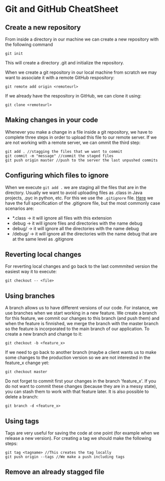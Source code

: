 # Git and GitHub CheatSheet
## Create a new repository
From inside a directory in our machine we can create a new repository with the following command
```
git init
```
This will create a directory .git and initialize the repository.

When we create a git repository in our local machine from scratch we may want to associate it with a remote GitHub respository:
```git
git remote add origin <remoteurl>
```

If we already have the respository in GitHub, we can clone it using:
```
git clone <remoteurl>
```
## Making changes in your code
Whenever you make a change in a file inside a git repository, we have to complete three steps in order to upload this file to our remote server. If we are not working with a remote server, we can ommit the third step:
```git
git add . //stagging the files that we want to commit
git commit -m "message" //commit the staged files
git push origin master //push to the server the last unpushed commits
```
## Configuring which files to ignore
When we execute `git add .` we are staging all the files that are in the directory. Usually we want to avoid uploading files as .class in Java projects, .pyc in python, etc. For this we use the `.gitignore` file. [Here](https://git-scm.com/docs/gitignore) we have the full specification of the .gitignore file, but the most commonly case scenarios are:
* *.class -> it will ignore all files with this extension
* debug -> it will ignore files and directories with the name debug
* debug/ -> it will ignore all the directories with the name debug
* /debug/ -> it will ignore all the directories with the name debug that are at the same level as .gitignore

## Reverting local changes
For reverting local changes and go back to the last commmited version the easiest way it to execute:
```git
git checkout -- <file>
```

## Using branches
A branch allows us to have different versions of our code. For instance, we use branches when we start working in a new feature. We create a branch for this feature, we commit our changes to this branch (and push them) and when the feature is finnished, we merge the branch with the master branch so the feature is incorporated to the main branch of our application. To create a new branch and change to it:
```git
git checkout -b <feature_x>
```
If we need to go back to another branch (maybe a client wants us to make some changes to the production version so we are not interested in the feature_x change yet:
```
git checkout master
```
Do not forget to commit first your changes in the branch 'feature_x'. If you do not want to commit these changes (because they are in a messy state), you can stash them to work with that feature later.
It is also possible to delete a branch:
```git
git branch -d <feature_x>
```

## Using tags
Tags are very useful for saving the code at one point (for example when we release a new version). For creating a tag we should make the following steps:
```git
git tag <tagname> //This creates the tag locally
git push origin --tags //We make a push including tags
```

## Remove an already stagged file

